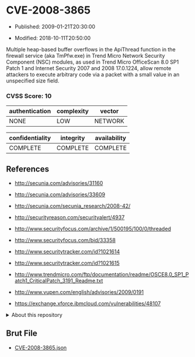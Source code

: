 # CVE-2008-3865

- Published: 2009-01-21T20:30:00

- Modified: 2018-10-11T20:50:00

Multiple heap-based buffer overflows in the ApiThread function in the firewall service (aka TmPfw.exe) in Trend Micro Network Security Component (NSC) modules, as used in Trend Micro OfficeScan 8.0 SP1 Patch 1 and Internet Security 2007 and 2008 17.0.1224, allow remote attackers to execute arbitrary code via a packet with a small value in an unspecified size field.

### CVSS Score: **10**

| authentication | complexity | vector |
| --- | --- | --- |
| NONE | LOW | NETWORK |

| confidentiality | integrity | availability |
| --- | --- | --- |
| COMPLETE | COMPLETE | COMPLETE |

## References

* http://secunia.com/advisories/31160

* http://secunia.com/advisories/33609

* http://secunia.com/secunia_research/2008-42/

* http://securityreason.com/securityalert/4937

* http://www.securityfocus.com/archive/1/500195/100/0/threaded

* http://www.securityfocus.com/bid/33358

* http://www.securitytracker.com/id?1021614

* http://www.securitytracker.com/id?1021615

* http://www.trendmicro.com/ftp/documentation/readme/OSCE8.0_SP1_Patch1_CriticalPatch_3191_Readme.txt

* http://www.vupen.com/english/advisories/2009/0191

* https://exchange.xforce.ibmcloud.com/vulnerabilities/48107

<details>
<summary>About this repository</summary> 

  This repository is part of the project [Live Hack CVE](https://github.com/Live-Hack-CVE). Main website can be found [www.live-hack.org](https://www.live-hack.org) 
  
  Made by [Sn0wAlice](https://github.com/Sn0wAlice) for the people that care about security and need to have a feed of the latest CVEs. Hope you enjoy it, don't forget to star the repo and follow me on [Twitter](https://twitter.com/Sn0wAlice) and [Github](https://github.com/Sn0wAlice). And that is my [personnal website](https://www.alice-snow.me/)

  - [Home Page](https://github.com/Live-Hack-CVE)
  - [Framework](https://github.com/Live-Hack-CVE/cve-framework)
  - [CVE database](https://github.com/Live-Hack-CVE/full_database)
  - [Changelog](https://github.com/Live-Hack-CVE/Changelog)
</details>

## Brut File

* [CVE-2008-3865.json](https://raw.githubusercontent.com/Live-Hack-CVE/full_database/main/cves/2008/CVE-2008-3865.json)

